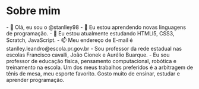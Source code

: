 <html>
  <h1>Sobre mim</h1>
  </html>
- 👋 Olá, eu sou o @stanlley98
- 👀 Eu estou aprendendo novas linguagens de programação.
- 🌱 Eu estou atualmente estudando HTMLl5, CSS3, Scratch, JavaScript.
- 📫 Meu endereço de E-mail é  stanlley.leandro@escola.pr.gov.br
- Sou professor da rede estadual nas escolas Francisco cavalli, João Cionek e Aurélio Buarque. 
- 
Eu sou professor de educação fisica, pensamento computacional, robótica e treinamento na escola.
Um dos meus trabalhos preferidos é a arbitragem de tênis de mesa, meu esporte favorito.
Gosto muito de ensinar, estudar e aprender programação.
